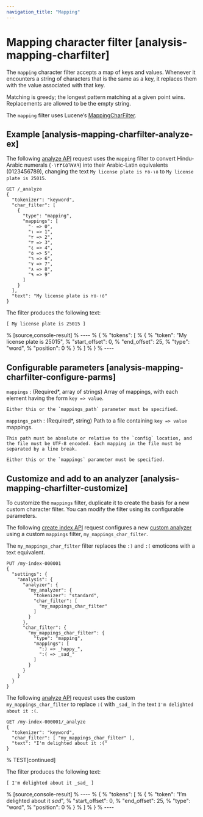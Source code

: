 ```yaml
---
navigation_title: "Mapping"
---
```


# Mapping character filter [analysis-mapping-charfilter]


The `mapping` character filter accepts a map of keys and values. Whenever it encounters a string of characters that is the same as a key, it replaces them with the value associated with that key.

Matching is greedy; the longest pattern matching at a given point wins. Replacements are allowed to be the empty string.

The `mapping` filter uses Lucene’s [MappingCharFilter](https://lucene.apache.org/core/10_1_0/analysis/common/org/apache/lucene/analysis/charfilter/MappingCharFilter.md).

## Example [analysis-mapping-charfilter-analyze-ex]

The following [analyze API](indices-analyze.md) request uses the `mapping` filter to convert Hindu-Arabic numerals (٠‎١٢٣٤٥٦٧٨‎٩‎) into their Arabic-Latin equivalents (0123456789), changing the text `My license plate is ٢٥٠١٥` to `My license plate is 25015`.

```console
GET /_analyze
{
  "tokenizer": "keyword",
  "char_filter": [
    {
      "type": "mapping",
      "mappings": [
        "٠ => 0",
        "١ => 1",
        "٢ => 2",
        "٣ => 3",
        "٤ => 4",
        "٥ => 5",
        "٦ => 6",
        "٧ => 7",
        "٨ => 8",
        "٩ => 9"
      ]
    }
  ],
  "text": "My license plate is ٢٥٠١٥"
}
```

The filter produces the following text:

```text
[ My license plate is 25015 ]
```

% [source,console-result]
% ----
% {
%   "tokens": [
%     {
%       "token": "My license plate is 25015",
%       "start_offset": 0,
%       "end_offset": 25,
%       "type": "word",
%       "position": 0
%     }
%   ]
% }
% ----


## Configurable parameters [analysis-mapping-charfilter-configure-parms]

`mappings`
:   (Required*, array of strings) Array of mappings, with each element having the form `key => value`.

    Either this or the `mappings_path` parameter must be specified.


`mappings_path`
:   (Required*, string) Path to a file containing `key => value` mappings.

    This path must be absolute or relative to the `config` location, and the file must be UTF-8 encoded. Each mapping in the file must be separated by a line break.

    Either this or the `mappings` parameter must be specified.



## Customize and add to an analyzer [analysis-mapping-charfilter-customize]

To customize the `mappings` filter, duplicate it to create the basis for a new custom character filter. You can modify the filter using its configurable parameters.

The following [create index API](indices-create-index.md) request configures a new [custom analyzer](analysis-custom-analyzer.md) using a custom `mappings` filter, `my_mappings_char_filter`.

The `my_mappings_char_filter` filter replaces the `:)` and `:(` emoticons with a text equivalent.

```console
PUT /my-index-000001
{
  "settings": {
    "analysis": {
      "analyzer": {
        "my_analyzer": {
          "tokenizer": "standard",
          "char_filter": [
            "my_mappings_char_filter"
          ]
        }
      },
      "char_filter": {
        "my_mappings_char_filter": {
          "type": "mapping",
          "mappings": [
            ":) => _happy_",
            ":( => _sad_"
          ]
        }
      }
    }
  }
}
```

The following [analyze API](indices-analyze.md) request uses the custom `my_mappings_char_filter` to replace `:(` with `_sad_` in the text `I'm delighted about it :(`.

```console
GET /my-index-000001/_analyze
{
  "tokenizer": "keyword",
  "char_filter": [ "my_mappings_char_filter" ],
  "text": "I'm delighted about it :("
}
```

%  TEST[continued]

The filter produces the following text:

```text
[ I'm delighted about it _sad_ ]
```

% [source,console-result]
% ----
% {
%   "tokens": [
%     {
%       "token": "I’m delighted about it *sad*",
%       "start_offset": 0,
%       "end_offset": 25,
%       "type": "word",
%       "position": 0
%     }
%   ]
% }
% ----


